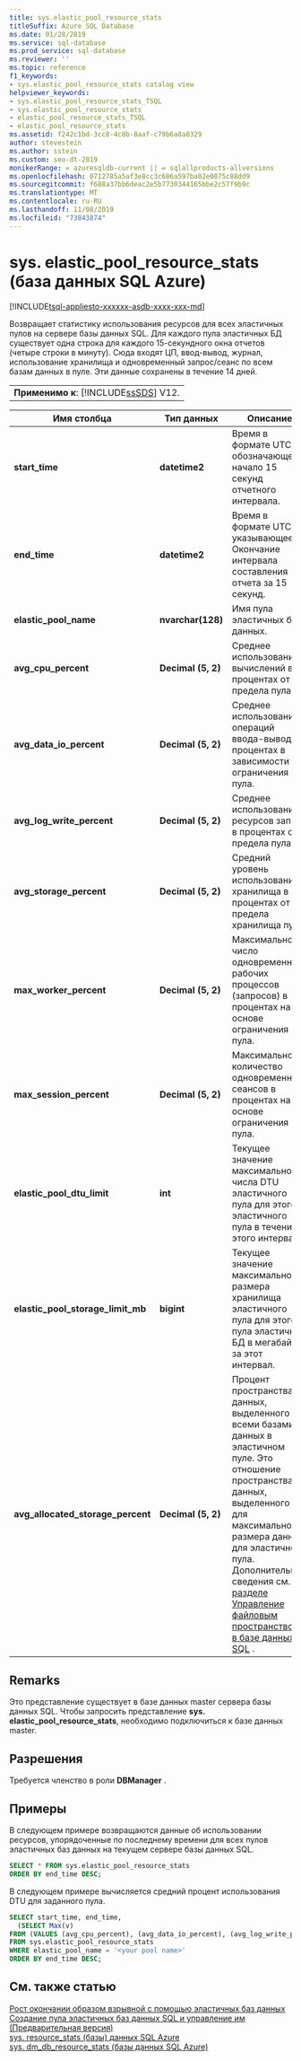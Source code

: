 ```yaml
---
title: sys.elastic_pool_resource_stats
titleSuffix: Azure SQL Database
ms.date: 01/28/2019
ms.service: sql-database
ms.prod_service: sql-database
ms.reviewer: ''
ms.topic: reference
f1_keywords:
- sys.elastic_pool_resource_stats catalog view
helpviewer_keywords:
- sys.elastic_pool_resource_stats_TSQL
- sys.elastic_pool_resource_stats
- elastic_pool_resource_stats_TSQL
- elastic_pool_resource_stats
ms.assetid: f242c1bd-3cc8-4c8b-8aaf-c79b6a8a0329
author: stevestein
ms.author: sstein
ms.custom: seo-dt-2019
monikerRange: = azuresqldb-current || = sqlallproducts-allversions
ms.openlocfilehash: 0712785a5af3e8cc3c606a597ba02e0075c88dd9
ms.sourcegitcommit: f688a37bb6deac2e5b7730344165bbe2c57f9b9c
ms.translationtype: MT
ms.contentlocale: ru-RU
ms.lasthandoff: 11/08/2019
ms.locfileid: "73843874"
---
```

# <a name="syselastic_pool_resource_stats-azure-sql-database"></a>sys. elastic_pool_resource_stats (база данных SQL Azure)
[!INCLUDE[tsql-appliesto-xxxxxx-asdb-xxxx-xxx-md](../../includes/tsql-appliesto-xxxxxx-asdb-xxxx-xxx-md.md)]

  Возвращает статистику использования ресурсов для всех эластичных пулов на сервере базы данных SQL. Для каждого пула эластичных БД существует одна строка для каждого 15-секундного окна отчетов (четыре строки в минуту). Сюда входят ЦП, ввод-вывод, журнал, использование хранилища и одновременный запрос/сеанс по всем базам данных в пуле. Эти данные сохранены в течение 14 дней. 
  
||  
|-|  
|**Применимо к**: [!INCLUDE[ssSDS](../../includes/sssds-md.md)] V12.|  
  
|Имя столбца|Тип данных|Описание|  
|-----------------|---------------|-----------------|  
|**start_time**|**datetime2**|Время в формате UTC, обозначающее начало 15 секунд отчетного интервала.|  
|**end_time**|**datetime2**|Время в формате UTC, указывающее Окончание интервала составления отчета за 15 секунд.|  
|**elastic_pool_name**|**nvarchar(128)**|Имя пула эластичных баз данных.|  
|**avg_cpu_percent**|**Decimal (5, 2)**|Среднее использование вычислений в процентах от предела пула.|  
|**avg_data_io_percent**|**Decimal (5, 2)**|Среднее использование операций ввода-вывода в процентах в зависимости от ограничения пула.|  
|**avg_log_write_percent**|**Decimal (5, 2)**|Среднее использование ресурсов записи в процентах от предела пула.|  
|**avg_storage_percent**|**Decimal (5, 2)**|Средний уровень использования хранилища в процентах от предела хранилища пула.|  
|**max_worker_percent**|**Decimal (5, 2)**|Максимальное число одновременных рабочих процессов (запросов) в процентах на основе ограничения пула.|  
|**max_session_percent**|**Decimal (5, 2)**|Максимальное количество одновременных сеансов в процентах на основе ограничения пула.|  
|**elastic_pool_dtu_limit**|**int**|Текущее значение максимального числа DTU эластичного пула для этого эластичного пула в течение этого интервала.|  
|**elastic_pool_storage_limit_mb**|**bigint**|Текущее значение максимального размера хранилища эластичного пула для этого пула эластичных БД в мегабайтах за этот интервал.|
|**avg_allocated_storage_percent**|**Decimal (5, 2)**|Процент пространства данных, выделенного всеми базами данных в эластичном пуле.  Это отношение пространства данных, выделенного для максимального размера данных для эластичного пула.  Дополнительные сведения см. [в разделе Управление файловым пространством в базе данных SQL](https://docs.microsoft.com/azure/sql-database/sql-database-file-space-management) .|  
  
## <a name="remarks"></a>Remarks

 Это представление существует в базе данных master сервера базы данных SQL. Чтобы запросить представление **sys. elastic_pool_resource_stats**, необходимо подключиться к базе данных master.  
  
## <a name="permissions"></a>Разрешения

 Требуется членство в роли **DBManager** .  
  
## <a name="examples"></a>Примеры

 В следующем примере возвращаются данные об использовании ресурсов, упорядоченные по последнему времени для всех пулов эластичных баз данных на текущем сервере базы данных SQL.  
  
```sql
SELECT * FROM sys.elastic_pool_resource_stats
ORDER BY end_time DESC;  
```

 В следующем примере вычисляется средний процент использования DTU для заданного пула.  

```sql
SELECT start_time, end_time,
  (SELECT Max(v)
FROM (VALUES (avg_cpu_percent), (avg_data_io_percent), (avg_log_write_percent)) AS value(v)) AS [avg_DTU_percent]
FROM sys.elastic_pool_resource_stats
WHERE elastic_pool_name = '<your pool name>'
ORDER BY end_time DESC;  
```

## <a name="see-also"></a>См. также статью

 [Рост окончании образом взрывной с помощью эластичных баз данных](https://azure.microsoft.com/documentation/articles/sql-database-elastic-pool/)   
 [Создание пула эластичных баз данных SQL и управление им (Предварительная версия)](https://azure.microsoft.com/documentation/articles/sql-database-elastic-pool-portal/)   
 [sys. resource_stats &#40;базы&#41; данных SQL Azure](../../relational-databases/system-catalog-views/sys-resource-stats-azure-sql-database.md)   
 [sys. dm_db_resource_stats &#40;базы данных SQL Azure&#41;](../../relational-databases/system-dynamic-management-views/sys-dm-db-resource-stats-azure-sql-database.md)  
  
  
